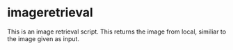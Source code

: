 # imageretrieval
This is an image retrieval script.
This returns the image from local, similiar to the image given as input.
 
